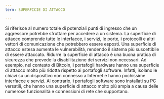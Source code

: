 ```yaml
---
term: SUPERFICIE DI ATTACCO

---
```

Si riferisce al numero totale di potenziali punti di ingresso che un aggressore potrebbe sfruttare per accedere a un sistema. La superficie di attacco comprende tutte le interfacce, i servizi, le porte, i protocolli e altri vettori di comunicazione che potrebbero essere esposti. Una superficie di attacco estesa aumenta le vulnerabilità, rendendo il sistema più suscettibile di essere attaccato. Ridurre la superficie di attacco è una buona pratica di sicurezza che prevede la disabilitazione dei servizi non necessari. Ad esempio, nel contesto di Bitcoin, i portafogli hardware hanno una superficie di attacco molto più ridotta rispetto ai portafogli software. Infatti, isolano le chiavi su un dispositivo non connesso a Internet e hanno pochissime interfacce e servizi. Al contrario, i portafogli software sono installati su PC versatili, che hanno una superficie di attacco molto più ampia a causa delle numerose funzionalità e connessioni di rete che supportano.
